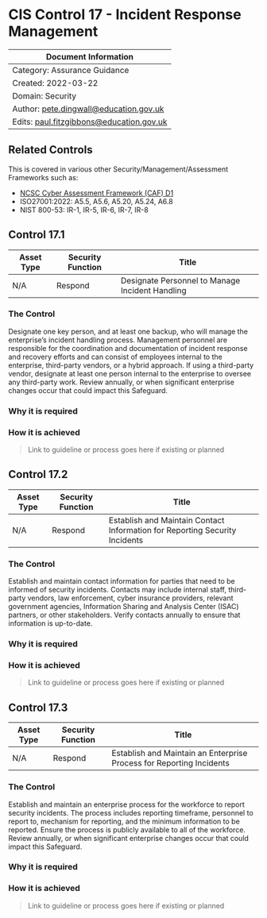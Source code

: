 # CIS Control 17 - Incident Response Management

| Document Information |
------------------------|
| Category: Assurance Guidance |
| Created: 2022-03-22 |
| Domain: Security |
| Author: pete.dingwall@education.gov.uk |
| Edits: paul.fitzgibbons@education.gov.uk |

## Related Controls 
This is covered in various other Security/Management/Assessment Frameworks such as:
* [NCSC Cyber Assessment Framework (CAF) D1](https://www.ncsc.gov.uk/collection/caf/caf-principles-and-guidance/d-1-response-and-recovery-planning)
* ISO27001:2022: A5.5, A5.6, A5.20, A5.24, A6.8
* NIST 800-53: IR-1, IR-5, IR-6, IR-7, IR-8

## Control 17.1

| Asset Type | Security Function | Title| 
---| ---| ---|
|N/A |Respond |Designate Personnel to Manage Incident Handling|

### The Control

Designate one key person, and at least one backup, who will manage the enterprise’s incident handling process. Management personnel are responsible for the coordination and documentation of incident response and recovery efforts and can consist of employees internal to the enterprise, third-party vendors, or a hybrid approach. If using a third-party vendor, designate at least one person internal to the enterprise to oversee any third-party work. Review annually, or when significant enterprise changes occur that could impact this Safeguard.

### Why it is required

### How it is achieved

>Link to guideline or process goes here if existing or planned

## Control 17.2

| Asset Type | Security Function | Title| 
---| ---| ---|
|N/A |Respond |Establish and Maintain Contact Information for Reporting Security Incidents|

### The Control

Establish and maintain contact information for parties that need to be informed of security incidents. Contacts may include internal staff, third-party vendors, law enforcement, cyber insurance providers, relevant government agencies, Information Sharing and Analysis Center (ISAC) partners, or other stakeholders. Verify contacts annually to ensure that information is up-to-date.

### Why it is required

### How it is achieved

>Link to guideline or process goes here if existing or planned

## Control 17.3

| Asset Type | Security Function | Title| 
---| ---| ---|
|N/A |Respond |Establish and Maintain an Enterprise Process for Reporting Incidents|

### The Control

Establish and maintain an enterprise process for the workforce to report security incidents. The process includes reporting timeframe, personnel to report to, mechanism for reporting, and the minimum information to be reported. Ensure the process is publicly available to all of the workforce. Review annually, or when significant enterprise changes occur that could impact this Safeguard.

### Why it is required

### How it is achieved

>Link to guideline or process goes here if existing or planned
